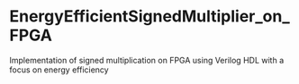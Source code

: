 # EnergyEfficientSignedMultiplier_on_FPGA

Implementation of signed multiplication on FPGA using Verilog HDL with a focus on energy efficiency
